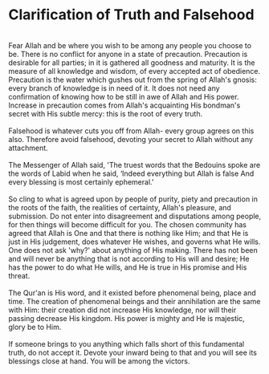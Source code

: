 Clarification of Truth and Falsehood
====================================

   
 Fear Allah and be where you wish to be among any people you choose to
be. There is no conflict for anyone in a state of precaution. Precaution
is desirable for all parties; in it is gathered all goodness and
maturity. It is the measure of all knowledge and wisdom, of every
accepted act of obedience. Precaution is the water which gushes out from
the spring of Allah's gnosis: every branch of knowledge is in need of
it. It does not need any confirmation of knowing how to be still in awe
of Allah and His power. Increase in precaution comes from Allah's
acquainting His bondman's secret with His subtle mercy: this is the root
of every truth.  
    
 Falsehood is whatever cuts you off from Allah- every group agrees on
this also. Therefore avoid falsehood, devoting your secret to Allah
without any attachment.  
    
 The Messenger of Allah said, 'The truest words that the Bedouins spoke
are the words of Labid when he said, ‘Indeed everything but Allah is
false And every blessing is most certainly ephemeral.'  
    
 So cling to what is agreed upon by people of purity, piety and
precaution in the roots of the faith, the realities of certainty,
Allah's pleasure, and submission. Do not enter into disagreement and
disputations among people, for then things will become difficult for
you. The chosen community has agreed that Allah is One and that there is
nothing like Him; and that He is just in His judgement, does whatever He
wishes, and governs what He wills. One does not ask 'why?' about
anything of His making. There has not been and will never be anything
that is not according to His will and desire; He has the power to do
what He wills, and He is true in His promise and His threat.  
    
 The Qur'an is His word, and it existed before phenomenal being, place
and time. The creation of phenomenal beings and their annihilation are
the same with Him: their creation did not increase His knowledge, nor
will their passing decrease His kingdom. His power is mighty and He is
majestic, glory be to Him.  
    
 If someone brings to you anything which falls short of this fundamental
truth, do not accept it. Devote your inward being to that and you will
see its blessings close at hand. You will be among the victors.  
  


